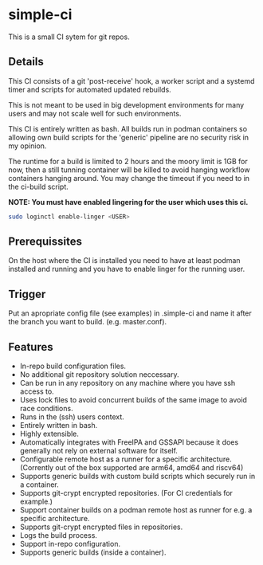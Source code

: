 # simple-ci

This is a small CI sytem for git repos.

## Details

This CI consists of a git 'post-receive' hook, a worker script and a
systemd timer and scripts for automated updated rebuilds.

This is not meant to be used in big development environments for many users and
may not scale well for such environments.

This CI is entirely written as bash. All builds run in podman containers so
allowing own build scripts for the 'generic' pipeline are no security risk in my
opinion.

The runtime for a build is limited to 2 hours and the moory limit is 1GB for
now, then a still tunning container will be killed to avoid hanging workflow
containers hanging around. You may change the timeout if you need to in the
ci-build script.

**NOTE: You must have enabled lingering for the user which uses this ci.**

```sh
sudo loginctl enable-linger <USER>
```

## Prerequissites

On the host where the CI is installed you need to have at least podman installed
and running and you have to enable linger for the running user.

## Trigger

Put an apropriate config file (see examples) in .simple-ci and name it after the
branch you want to build. (e.g. master.conf).

## Features

- In-repo build configuration files.
- No additional git repository solution neccessary.
- Can be run in any repository on any machine where you have ssh access to.
- Uses lock files to avoid concurrent builds of the same image to avoid race conditions.
- Runs in the (ssh) users context.
- Entirely written in bash.
- Highly extensible.
- Automatically integrates with FreeIPA and GSSAPI because it does generally not
  rely on external software for itself.
- Configurable remote host as a runner for a specific architecture. (Corrently
  out of the box supported are arm64, amd64 and riscv64)
- Supports generic builds with custom build scripts which securely run in a
  container.
- Supports git-crypt encrypted repositories. (For CI credentials for example.)
- Support container builds on a podman remote host as runner for e.g. a
  specific architecture.
- Supports git-crypt encrypted files in repositories.
- Logs the build process.
- Support in-repo configuration.
- Supports generic builds (inside a container).
